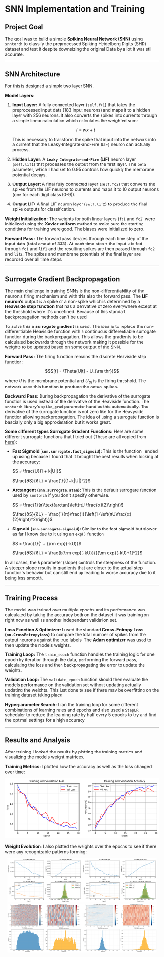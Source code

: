 # SNN Implementation and Training

## Project Goal

The goal was to build a simple **Spiking Neural Network (SNN)** using `snntorch` to classify the preprocessed Spiking Heidelberg Digits (SHD) dataset and test if despite downsizing the original Data by a lot it was stil accurate. 

---

## SNN Architecture

For this is designed a simple two layer SNN.

**Model Layers:**

1. **Input Layer:** A fully connected layer (`self.fc1`) that takes the preprocessed input data (183 input neurons) and maps it to a hidden layer with 256 neurons. It also converts the spikes into currents through a simple linear calculation which calculates the weighted sum:

   $$I = wx+t$$

   This is necessary to transform the spike that input into the network into a current that the Leaky-Integrate-and-Fire (LIF) neuron can actually process.

2. **Hidden Layer:** A **`Leaky Integrate-and-Fire` (LIF)** neuron layer (`self.lif1`) that processes the output from the first layer. The `beta` parameter, which I had set to 0.95 controls how quickly the membrane potential decays.

3. **Output Layer:** A final fully connected layer (`self.fc2`) that converts the spikes from the LIF neurons to currents and maps it to 10 output neurons (one for each digit class (0-9)).

4. **Output LIF:** A final LIF neuron layer (`self.lif2`) to produce the final spike outputs for classification.

**Weight Initialization:** The weights for both linear layers (`fc1` and `fc2`) were initialized using the **Xavier uniform** method to make sure the starting conditions for training were good. The biases were initialized to zero.

**Forward Pass:** The forward pass iterates through each time step of the input data (total amout of 333). At each time step `t` the input `x` is fed through `fc1` and `lif1` and the resulting spikes are then passed through `fc2` and `lif2`. The spikes and membrane potentials of the final layer are recorded over all time steps.

---

## Surrogate Gradient Backpropagation

The main challenge in training SNNs is the non-differentiability of the neuron's firing mechanism and with this also the forward pass. The **LIF neuron's** output is a spike or a non-spike which is determined by a **Heaviside step function** that has a derivative of zero everywhere except at the threshold where it's undefined. Because of this standart backpropagation methods can't be used

To solve this a **surrogate gradient** is used. The idea is to replace the non-differentiable Heaviside function with a continuous differentiable surrogate function during the backpropagation. This allows the gradients to be calculated backwards through the network making it possible for the weights to be updated based on some output of the SNN.

**Forward Pass:** The firing function remains the discrete Heaviside step function:

$$S[t] = \Theta(U[t] - U_{\rm thr})$$

where $U$ is the membrane potential and $U_{th}$ is the firing threshold. The network uses this function to produce the actual spikes.

**Backward Pass:** During backpropagation the derivative of the surrogate function is used instead of the derivative of the Heaviside function. The `snntorch` library's `spike_grad` parameter handles this automatically. The derivative of the surrogate function is not zero like for the Heavyside function allowing backpropagation. The idea of using a surrogate function is bascially only a big approximation but it works great.

**Some different types Surrogate Gradient Functions:**
Here are some different surrogate functions that I tried out (These are all copied from [here](https://snntorch.readthedocs.io/en/latest/snntorch.surrogate.html)):

- **Fast Sigmoid (`snn.surrogate.fast_sigmoid`):** This is the function I ended up using because I found that it brought the best results when looking at the accuracy:

  $S ≈ \frac{U}{1 + k|U|}$
  
  $\frac{∂S}{∂U} = \frac{1}{(1+k|U|)^2}$

- **Arctangent (`snn.surrogate.atan`):** This is the default surrogate function used by `snntorch` if you don't specify otherwise.

  $S ≈ \frac{1}{π}\text{arctan}\left(πU \frac{α}{2}\right)$
  
  $\frac{∂S}{∂U} = \frac{1}{π}\frac{1}{\left(1+\left(πU\frac{α}{2}\right)^2\right)}$

- **Sigmoid (`snn.surrogate.sigmoid`):** Similar to the fast sigmoid but slower as far I know due to it using an `exp()` function

  $S ≈ \frac{1}{1 + {\rm exp}(-kU)}$
  
  $\frac{∂S}{∂U} = \frac{k{\rm exp}(-kU)}{[{\rm exp}(-kU)+1]^2}$

In all cases, the $k$ parameter (slope) controls the steepness of the function. A steeper slope results in gradients that are closer to the actual step function's behavior but can still end up leading to worse accuracy due to it being less smooth.

---

## Training Process

The model was trained over multiple epochs and its performance was calculated by taking the accuracy both on the dataset it was training on right now as well as another independant validation set.

**Loss Function & Optimizer:** I used the standard **Cross-Entropy Loss (`nn.CrossEntropyLoss`)** to compare the total number of spikes from the output neurons against the true labels. The **Adam optimizer** was used to then update the models weights.

**Training Loop:** The `train_epoch` function handles the training logic for one epoch by iteration through the data, performing the forward pass, calculating the loss and then backpropagating the error to update the weights.

**Validation Loop:** The `validate_epoch` function should then evaluate the models performance on the validation set without updating actually updating the weights. This just done to see if there may be overfitting on the training dataset taking place

**Hyperparameter Search:** I ran the training loop for some different combinations of learning rates and epochs and also used a `StepLR` scheduler to reduce the learning rate by half every 5 epochs to try and find the optimal settings for a high accuracy 

---

## Results and Analysis

After training I looked the results by plotting the training metrics and visualizing the models weight matrices.

**Training Metrics:** I plotted how the accuracy as well as the loss changed over time:

<div align="center">
  <img src="img/accuracy_loss_plot.png" alt="Accuracy and Loss Plot" />
</div>

**Weight Evolution:** I also plotted the weights over the epochs to see if there were any recognizable patterns forming:

<div align="center">
  <img src="img/weights_SNN_change_over_epochs_FC1.png" alt="FC1 Weight Changes" width="48%" />
  <img src="img/weights_SNN_change_over_epochs_FC2.png" alt="FC2 Weight Changes" width="48%" />
</div>

<div align="center">
  <img src="img/epoch1_weight_matrix.png" alt="Epoch 1 Weight Matrix" width="48%" />
  <img src="img/epoch30_weight_matrix.png" alt="Epoch 30 Weight Matrix" width="48%" />
</div>
